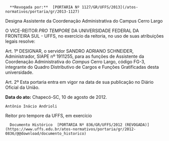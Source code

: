       **Revogada por:**  [PORTARIA Nº 1127/GR/UFFS/2013](/atos-normativos/portaria/gr/2013-1127) 

   Designa Assistente da Coordenação Administrativa do Campus Cerro Largo  

O VICE-REITOR *PRO TEMPORE* DA UNIVERSIDADE FEDERAL DA FRONTEIRA SUL - UFFS, no exercício da reitoria, no uso de suas atribuições legais resolve:

 Art. 1º DESIGNAR, o servidor SANDRO ADRIANO SCHNEIDER, Administrador, SIAPE nº 1911255, para as funções de Assistente da Coordenação Administrativa do *Campus* Cerro Largo, código FG-3, integrante do Quadro Distributivo de Cargos e Funções Gratificadas desta universidade.

 Art. 2º Esta portaria entra em vigor na data de sua publicação no Diário Oficial da União.

  

   **Data do ato:** Chapecó-SC, 10 de agosto de 2012.   
 

    Antônio Inácio Andrioli   
 Reitor pro tempore da UFFS, em exercício 

      Documento Histórico  [PORTARIA Nº 836/GR/UFFS/2012 (REVOGADA)](https://www.uffs.edu.br/atos-normativos/portaria/gr/2012-0836/@@download/documento_historico)     
      